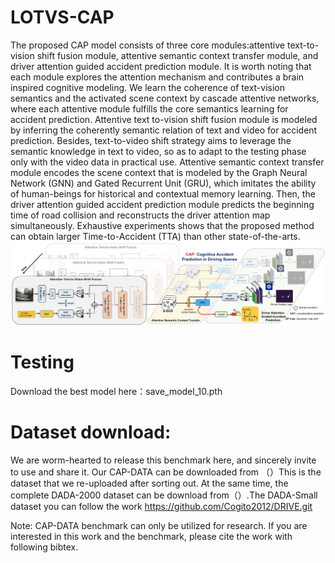 # LOTVS-CAP
The proposed CAP model consists of three core modules:attentive text-to-vision shift fusion module, attentive semantic context transfer module, and driver attention guided accident prediction module. It is worth noting that each module explores the attention mechanism and contributes a brain inspired cognitive modeling. We learn the coherence of text-vision semantics and the activated scene context by cascade attentive networks, where each attentive module fulfills the core semantics learning for accident prediction. Attentive text to-vision shift fusion module is modeled by inferring the coherently semantic relation of text and video for accident prediction. Besides, text-to-video shift strategy aims to leverage the semantic knowledge in text to video, so as to adapt to the testing phase only with the video data in practical use. Attentive semantic context transfer module encodes the scene context that is modeled by the Graph Neural Network (GNN) and Gated Recurrent Unit (GRU),
which imitates the ability of human-beings for historical and contextual memory learning. Then, the driver attention guided accident prediction module predicts the beginning time of road collision and reconstructs the driver attention map simultaneously. Exhaustive experiments shows that the proposed method can obtain larger Time-to-Accident (TTA) than other state-of-the-arts.
![image](https://raw.githubusercontent.com/JWFanggit/LOTVS-CAP/main/model.png)
# Testing
Download the best model here：save_model_10.pth
# Dataset download:
We are worm-hearted to release this benchmark here, and sincerely invite to use and share it. Our CAP-DATA can be downloaded from （）This is the dataset that we re-uploaded after sorting out. At the same time, the complete DADA-2000 dataset can be download from（）.The DADA-Small dataset you can follow  the work https://github.com/Cogito2012/DRIVE.git

Note: CAP-DATA benchmark can only be utilized for research. If you are interested in this work and the benchmark, please cite the work with following bibtex.

